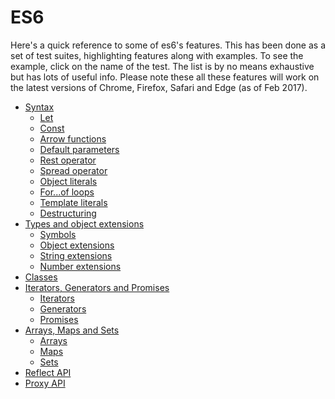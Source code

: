 # ES6
Here's a quick reference to some of es6's features. This has been done as a set of test suites, highlighting features along with examples. 
To see the example, click on the name of the test. 
The list is by no means exhaustive but has lots of useful info.
Please note these all these features will work on the latest versions of Chrome, Firefox, Safari and Edge (as of Feb 2017).

* [Syntax](https://rawgit.com/simonpkerr/es6/master/syntax.html)
  * [Let](https://rawgit.com/simonpkerr/es6/master/syntax.html?grep=ES6%20Syntax%20Let)
  * [Const](https://rawgit.com/simonpkerr/es6/master/syntax.html?grep=ES6%20Syntax%20Const)
  * [Arrow functions](https://rawgit.com/simonpkerr/es6/master/syntax.html?grep=ES6%20Syntax%20Arrow%20functions)
  * [Default parameters](https://rawgit.com/simonpkerr/es6/master/syntax.html?grep=ES6%20Syntax%20Default%20function%20parameters)
  * [Rest operator](https://rawgit.com/simonpkerr/es6/master/syntax.html?grep=ES6%20Syntax%20Rest%20operator)
  * [Spread operator](https://rawgit.com/simonpkerr/es6/master/syntax.html?grep=ES6%20Syntax%20Spread%20operator)
  * [Object literals](https://rawgit.com/simonpkerr/es6/master/syntax.html?grep=ES6%20Syntax%20Object%20literals)
  * [For...of loops](https://rawgit.com/simonpkerr/es6/master/syntax.html?grep=ES6%20Syntax%20For%5C.%5C.of%20loops)
  * [Template literals](https://rawgit.com/simonpkerr/es6/master/syntax.html?grep=ES6%20Syntax%20Template%20literals)
  * [Destructuring](https://rawgit.com/simonpkerr/es6/master/syntax.html?grep=ES6%20Syntax%20Destructuring)
* [Types and object extensions](https://rawgit.com/simonpkerr/es6/master/types-object-extensions.html)
  * [Symbols](https://rawgit.com/simonpkerr/es6/master/types-object-extensions.html?grep=Symbols)
  * [Object extensions](https://rawgit.com/simonpkerr/es6/master/types-object-extensions.html?grep=Object%20extensions)
  * [String extensions](https://rawgit.com/simonpkerr/es6/master/types-object-extensions.html?grep=String%20extensions)
  * [Number extensions](https://rawgit.com/simonpkerr/es6/master/types-object-extensions.html?grep=Number%20extensions)
* [Classes](https://rawgit.com/simonpkerr/es6/master/classes.html)
* [Iterators, Generators and Promises](https://rawgit.com/simonpkerr/es6/master/iterator-generator-promise.html)
  * [Iterators](https://rawgit.com/simonpkerr/es6/master/iterator-generator-promise.html?grep=Iterators)
  * [Generators](https://rawgit.com/simonpkerr/es6/master/iterator-generator-promise.html?grep=Generators)
  * [Promises](https://rawgit.com/simonpkerr/es6/master/iterator-generator-promise.html?grep=Promises)
* [Arrays, Maps and Sets](https://rawgit.com/simonpkerr/es6/master/arrays-maps-sets.html)
  * [Arrays](https://rawgit.com/simonpkerr/es6/master/arrays-maps-sets.html?grep=Arrays)
  * [Maps](https://rawgit.com/simonpkerr/es6/master/arrays-maps-sets.html?grep=Maps)
  * [Sets](https://rawgit.com/simonpkerr/es6/master/arrays-maps-sets.html?grep=Sets)
* [Reflect API](https://rawgit.com/simonpkerr/es6/master/reflect-api.html)
* [Proxy API](https://rawgit.com/simonpkerr/es6/master/proxy-api.html)
